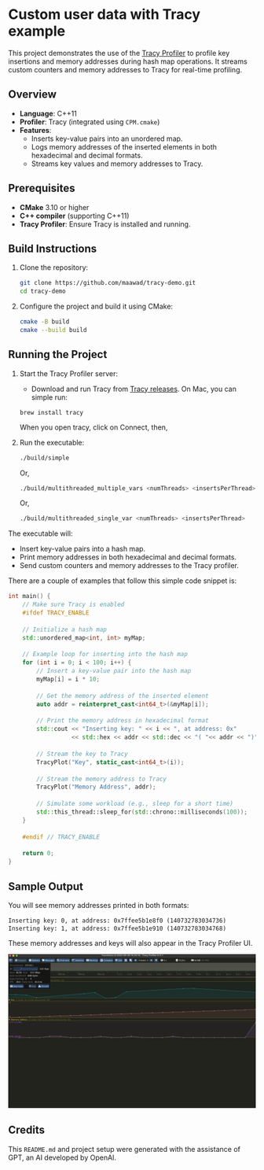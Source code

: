 
# Custom user data with Tracy example

This project demonstrates the use of the [Tracy Profiler](https://github.com/wolfpld/tracy) to profile key insertions and memory addresses during hash map operations. It streams custom counters and memory addresses to Tracy for real-time profiling.

## Overview

- **Language**: C++11
- **Profiler**: Tracy (integrated using `CPM.cmake`)
- **Features**:
  - Inserts key-value pairs into an unordered map.
  - Logs memory addresses of the inserted elements in both hexadecimal and decimal formats.
  - Streams key values and memory addresses to Tracy.

## Prerequisites

- **CMake** 3.10 or higher
- **C++ compiler** (supporting C++11)
- **Tracy Profiler**: Ensure Tracy is installed and running.

## Build Instructions

1. Clone the repository:
   ```bash
   git clone https://github.com/maawad/tracy-demo.git
   cd tracy-demo
   ```

2. Configure the project and build it using CMake:
   ```bash
   cmake -B build   
   cmake --build build 
   ```

## Running the Project

1. Start the Tracy Profiler server:
   - Download and run Tracy from [Tracy releases](https://github.com/wolfpld/tracy/releases).
   On Mac, you can simple run:
   ```terminal
   brew install tracy
   ```
   When you open tracy, click on Connect, then,

2. Run the executable:
   ```bash
   ./build/simple 
   ```
   Or,
   ```bash
   ./build/multithreaded_multiple_vars <numThreads> <insertsPerThread>
   ```
   Or,
   ```bash
   ./build/multithreaded_single_var <numThreads> <insertsPerThread>
   ```


The executable will:
- Insert key-value pairs into a hash map.
- Print memory addresses in both hexadecimal and decimal formats.
- Send custom counters and memory addresses to the Tracy profiler.

There are a couple of examples that follow this simple code snippet is:

```c++
int main() {
    // Make sure Tracy is enabled
    #ifdef TRACY_ENABLE

    // Initialize a hash map
    std::unordered_map<int, int> myMap;

    // Example loop for inserting into the hash map
    for (int i = 0; i < 100; i++) {
        // Insert a key-value pair into the hash map
        myMap[i] = i * 10;

        // Get the memory address of the inserted element
        auto addr = reinterpret_cast<int64_t>(&myMap[i]);

        // Print the memory address in hexadecimal format
        std::cout << "Inserting key: " << i << ", at address: 0x"
                  << std::hex << addr << std::dec << "( "<< addr << ")" << std::endl;

        // Stream the key to Tracy
        TracyPlot("Key", static_cast<int64_t>(i));

        // Stream the memory address to Tracy
        TracyPlot("Memory Address", addr);

        // Simulate some workload (e.g., sleep for a short time)
        std::this_thread::sleep_for(std::chrono::milliseconds(100));
    }

    #endif // TRACY_ENABLE

    return 0;
}
```
## Sample Output

You will see memory addresses printed in both formats:
```
Inserting key: 0, at address: 0x7ffee5b1e8f0 (140732783034736)
Inserting key: 1, at address: 0x7ffee5b1e910 (140732783034768)
```

These memory addresses and keys will also appear in the Tracy Profiler UI.

![](img/demo.png)

## Credits

This `README.md` and project setup were generated with the assistance of GPT, an AI developed by OpenAI.
